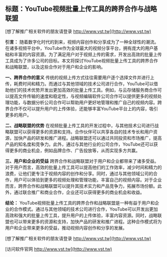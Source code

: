 ## **标题：YouTube视频批量上传工具的跨界合作与战略联盟**

[想了解推广相关软件的朋友请登录 http://www.vst.tw](http://www.vst.tw)

**引言：**
随着数字化时代的到来，视频内容创作和分享成为了一种全球性的潮流。在诸多视频平台中，YouTube作为全球最大的视频分享平台，拥有庞大的用户基础和丰富的内容资源。为了满足用户对于视频上传的需求，开发出高效的批量上传工具成为了许多公司的目标。本文将探讨YouTube视频批量上传工具的跨界合作和战略联盟，以及这些合作对于用户和企业的影响。

**一、跨界合作的意义**
传统的视频上传方式往往需要用户逐个选择文件并进行上传，耗费时间和精力。而通过与其他领域的技术公司进行合作，YouTube可以借助他们的技术优势开发出更加高效的批量上传工具。例如，与云存储服务商合作可以提高文件传输的速度和稳定性，与视频编辑软件公司合作可以提供更多的视频处理功能，与数据分析公司合作可以帮助用户更好地管理和推广自己的视频内容。跨界合作不仅可以提升用户的上传体验，还能够丰富YouTube平台上的内容，吸引更多的用户。

**二、战略联盟的优势**
在视频批量上传工具的开发过程中，与其他技术公司进行战略联盟可以获得更多的资源和支持。合作伙伴可以共享各自的技术专长和用户资源，加快产品的研发和推广进程。战略联盟还可以通过共同投资和市场推广，提高产品的知名度和竞争力。此外，通过与其他行业的公司合作，YouTube还可以获得更多的商业机会，例如品牌合作、广告投放等，从而实现多方共赢。

**三、用户和企业的受益**
跨界合作和战略联盟对于用户和企业都带来了诸多受益。对于用户而言，高效的批量上传工具可以提高他们的工作效率，减少时间和精力的浪费，让他们更专注于视频内容的创作和分享。同时，通过与其他领域公司的合作，用户可以体验到更多的视频处理和管理功能，丰富自己的视频内容。对于企业而言，跨界合作和战略联盟可以提升其技术实力和产品竞争力，拓展市场份额。此外，通过联合推广和商业合作，企业还可以获得更多的商业机会和收益。

**结论：**
YouTube视频批量上传工具的跨界合作和战略联盟是一种有益于用户和企业的合作模式。通过与其他领域的技术公司进行合作，YouTube可以开发出更加高效和强大的批量上传工具，提升用户的上传体验，丰富内容资源。同时，战略联盟也可以带来更多的资源和支持，加快产品的研发和推广进程。这种合作模式将为用户和企业带来更多的受益，推动视频内容创作和分享的发展。

[想了解推广相关软件的朋友请登录 http://www.vst.tw](http://www.vst.tw)


[访问软件官网 http://www.vst.tw](http://www.vst.tw)
